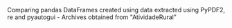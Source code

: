 Comparing pandas DataFrames created using data extracted using PyPDF2, re and pyautogui - Archives obtained from "AtividadeRural"
